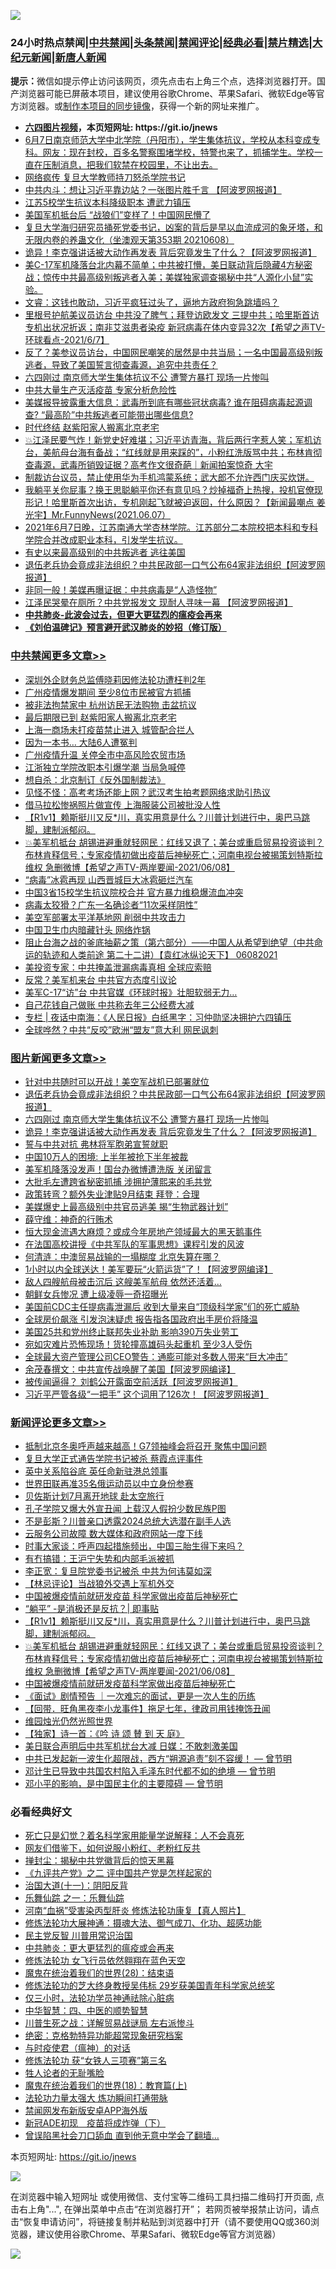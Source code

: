![](https://raw.githubusercontent.com/fqnews/bnews/master/64photo/fqnews-qr.jpg)

<div id="tt">
<h3>24小时热点禁闻|<a href="#%E4%B8%AD%E5%85%B1%E7%A6%81%E9%97%BB%E6%9B%B4%E5%A4%9A%E6%96%87%E7%AB%A0">中共禁闻</a>|<a href="#%E5%9B%BE%E7%89%87%E6%96%B0%E9%97%BB%E6%9B%B4%E5%A4%9A%E6%96%87%E7%AB%A0">头条禁闻</a>|<a href="#%E6%96%B0%E9%97%BB%E8%AF%84%E8%AE%BA%E6%9B%B4%E5%A4%9A%E6%96%87%E7%AB%A0">禁闻评论|<a href="#%E5%BF%85%E7%9C%8B%E7%BB%8F%E5%85%B8%E5%A5%BD%E6%96%87">经典必看|<a href="/video.md#%E7%A6%81%E7%89%87%E7%B2%BE%E9%80%89">禁片精选</a>|<a href="https://github.com/fqnews/djy/blob/master/gb/nf1351518.md#1">大纪元新闻</a>|<a href="https://github.com/fqnews/ntdtv/blob/master/gb/prog204.md#1">新唐人新闻</a></h3>
<div><b>提示：</b>微信如提示停止访问该网页，须先点击右上角三个点，选择浏览器打开。国产浏览器可能已屏蔽本项目，建议使用谷歌Chrome、苹果Safari、微软Edge等官方浏览器。或<a href="https://github.com/fqnews/bnews/blob/master/%E5%88%B6%E4%BD%9Cgit%E7%A6%81%E9%97%BB%E9%95%9C%E5%83%8F.md">制作本项目的同步镜像</a>，获得一个新的网址来推广。</div>
<ul>
<li><b><a href="http://d1.bdrive.tk/64.mp4" target="_blank">六四图片视频</a>，本页短网址: https://git.io/jnews</b></li>
<li><a href="/bannedvideo/20210608/1561911.md">6月7日南京师范大学中北学院（丹阳市），学生集体抗议，学校从本科变成专科。网友：现在封校，百多名警察围堵学校，特警也来了，抓捕学生。学校一直在压制消息，把我们软禁在校园里，不让出去。</a></li>
<li><a href="/comments/20210608/1561939.md">网络疯传 复旦大学教师持刀怒杀学院书记</a></li>
<li><a href="/cnnews/20210608/1562541.md">中共内斗：想让习近平靠边站？一张图片胜千言 【阿波罗网报道】</a></li>
<li><a href="/comments/20210608/1561931.md">江苏5校学生抗议本科降级职本 遭武力镇压</a></li>
<li><a href="/comments/20210608/1561923.md">美国军机抵台后 “战狼们”变样了！中国网民懵了</a></li>
<li><a href="/bannedvideo/20210608/1562025.md">复旦大学海归研究员捅死党委书记，凶案的背后是早以血流成河的象牙塔，和无限内卷的养蛊文化（坐澳观天第353期 20210608）</a></li>
<li><a href="/topimagenews/20210608/1562319.md">诡异！李克强讲话被大动作再发表 背后究竟发生了什么？【阿波罗网报道】</a></li>
<li><a href="/bannedvideo/20210608/1561948.md">美C-17军机降落台北内幕不简单；中共被打懵，美日联动背后隐藏4方秘密战；惊传中共最高级别叛逃者入美；美媒独家调查揭秘中共“人源化小鼠”实验。</a></li>
<li><a href="/bannedvideo/20210608/1562028.md">文睿：这钱也敢动，习近平疯狂过头了，逼地方政府狗急跳墙吗？</a></li>
<li><a href="/comments/20210608/1561922.md">里根号护航美议员访台 中共没了脾气；拜登访欧发文 三提中共；哈里斯首访 专机出状况折返；南非艾滋患者染疫 新冠病毒在体内变异32次【希望之声TV-环球看点-2021/6/7】</a></li>
<li><a href="/bannedvideo/20210608/1561941.md">反了？美参议员访台，中国网民嘲笑的居然是中共当局；一名中国最高级别叛逃者，导致了美国誓言彻查毒源，追究中共责任？</a></li>
<li><a href="/topimagenews/20210608/1562320.md">六四刚过 南京师大学生集体抗议不公 遭警方暴打 现场一片惨叫</a></li>
<li><a href="/cnnews/20210608/1562493.md">中共大量生产灭活疫苗 专家分析危险性</a></li>
<li><a href="/comments/20210608/1561975.md">美媒报导披露重大信息：武毒所到底有哪些冠状病毒? 谁在阻碍病毒起源调查? “最高阶”中共叛逃者可能带出哪些信息?</a></li>
<li><a href="/cbnews/20210608/1562367.md">时代终结 赵紫阳家人搬离北京老宅</a></li>
<li><a href="/bannedvideo/20210608/1562015.md">💥江泽民要气炸！新党史好难堪；习近平访青海，背后两行字惹人笑；军机访台，美航母台海有备战；“红线就是用来踩的”，小粉红洗版骂中共；布林肯彻查毒源，武毒所销毁证据？高考作文很奇葩｜新闻拍案惊奇 大宇</a></li>
<li><a href="/bannedvideo/20210608/1561952.md">制裁访台议员，禁止使用华为手机鸿蒙系统；武大郎不允许西门庆买炊饼。</a></li>
<li><a href="/comments/20210608/1561946.md">我躺平关你屁事？换王思聪躺平你还有意见吗？炒掉福奇上热搜，投机官僚现形记！哈里斯首次出访，专机刚起飞就被迫返回，什么原因？【新闻最嘲点 姜光宇】Mr.FunnyNews(2021.06.07）‬</a></li>
<li><a href="/bannedvideo/20210608/1561920.md">2021年6月7日晚，江苏南通大学杏林学院。江苏部分二本院校把本科和专科学院合并改成职业本科，引发学生抗议。</a></li>
<li><a href="/cbnews/20210608/1562359.md">有史以来最高级别的中共叛逃者 逃往美国</a></li>
<li><a href="/topimagenews/20210608/1562650.md">退伍老兵协会竟成非法组织？中共民政部一口气公布64家非法组织【阿波罗网报道】</a></li>
<li><a href="/comments/20210608/1562016.md">非同一般！美媒再曝证据：中共病毒是“人造怪物”</a></li>
<li><a href="/cbnews/20210608/1562356.md">江泽民哭晕在厕所？中共党报发文 现耐人寻味一幕 【阿波罗网报道】</a></li>
<li><b><a href="/comments/20200211/1275071.md" target="_blank">中共肺炎-此波会过去，但更大更猛烈的瘟疫会再来</a></b></li>
<li><b><a href="/comments/20200207/1272816.md" target="_blank">《刘伯温碑记》预言避开武汉肺炎的妙招（修订版）</a></b></li>
</ul>
</div>

<div class="catlist">
<h3><a href="/cbnews/" target="_blank">中共禁闻</a><span><a href="/cbnews/" target="_blank" rel="nofollow">更多文章>></a></span></h3>
<ul>
<li><a href="/cbnews/20210608/1562871.md" target="_blank">深圳外企财务总监傅晓莉因修法轮功遭枉判2年</a></li>
<li><a href="/cbnews/20210608/1562870.md" target="_blank">广州疫情爆发期间 至少8位市民被官方抓捕</a></li>
<li><a href="/cbnews/20210608/1562853.md" target="_blank">被非法拘禁家中 杭州访民无法购物 击盆抗议</a></li>
<li><a href="/cbnews/20210608/1562852.md" target="_blank">最后期限已到 赵紫阳家人搬离北京老宅</a></li>
<li><a href="/cbnews/20210608/1562851.md" target="_blank">上海一商场未打疫苗禁止进入 城管配合拦人</a></li>
<li><a href="/cbnews/20210608/1562850.md" target="_blank">因为一本书… 大陆6人遭冤判</a></li>
<li><a href="/cbnews/20210608/1562814.md" target="_blank">广州疫情升温 关停全市中高风险农贸市场</a></li>
<li><a href="/cbnews/20210608/1562797.md" target="_blank">江浙独立学院改职本引爆学潮 当局急喊停</a></li>
<li><a href="/cbnews/20210608/1562777.md" target="_blank">想自杀：北京制订《反外国制裁法》</a></li>
<li><a href="/cbnews/20210608/1562776.md" target="_blank">见怪不怪：高考考场还能上网？武汉考生拍考题网络求助引热议</a></li>
<li><a href="/cbnews/20210608/1562775.md" target="_blank">借马拉松惨祸照片做宣传 上海服装公司被批没人性</a></li>
<li><a href="/comments/20210608/1562774.md" target="_blank">【R1v1】赖斯挺川又反*川，真实用意是什么？川普计划进行中，奥巴马跳脚，建制派郁闷。</a></li>
<li><a href="/comments/20210608/1562764.md" target="_blank">💥美军机抵台 胡锡进避重就轻网民：红线又退了；美台或重启贸易投资谈判？布林肯释信号；专家疫情初做出疫苗后神秘死亡；河南电视台被揭策划特斯拉维权 急删微博【希望之声TV-两岸要闻-2021/06/08】</a></li>
<li><a href="/cbnews/20210608/1562762.md" target="_blank">“病毒”冰雹再现 山西晋城巨大冰雹砸烂汽车</a></li>
<li><a href="/cbnews/20210608/1562761.md" target="_blank">中国3省15校学生抗议院校合并 官方暴力维稳爆流血冲突</a></li>
<li><a href="/cbnews/20210608/1562749.md" target="_blank">病毒太狡猾？广东一名确诊者“11次采样阴性”</a></li>
<li><a href="/cbnews/20210608/1562685.md" target="_blank">美空军部署太平洋基地网 削弱中共攻击力</a></li>
<li><a href="/cbnews/20210608/1562684.md" target="_blank">中国卫生巾内暗藏针头 网络炸锅</a></li>
<li><a href="/comments/20210608/1562673.md" target="_blank">阻止台海之战的釜底抽薪之策（第六部分）——中国人从希望到绝望（中共命运的轨迹和人类前途  第二十二讲）【袁红冰纵论天下】 06082021</a></li>
<li><a href="/cbnews/20210608/1562672.md" target="_blank">美投资专家：中共掩盖泄漏病毒真相 全球应索赔</a></li>
<li><a href="/cbnews/20210608/1562671.md" target="_blank">反常？美军机来台 中共官方态度引议论</a></li>
<li><a href="/cbnews/20210608/1562652.md" target="_blank">美军C-17“访”台 中共官媒《环球时报》壮胆软弱无力…</a></li>
<li><a href="/cbnews/20210608/1562651.md" target="_blank">自己花钱自己做账 中共称去年三公经费大减</a></li>
<li><a href="/cbnews/20210608/1562570.md" target="_blank">专栏 | 夜话中南海：《人民日报》白纸黑字：习仲勋坚决拥护六四镇压</a></li>
<li><a href="/cbnews/20210608/1562370.md" target="_blank">全球哗然？中共“反咬”欧洲“盟友”意大利 网民讽刺</a></li>

</ul>
</div>
<div class="catlist">
<h3><a href="/topimagenews/" target="_blank">图片新闻</a><span><a href="/topimagenews/" target="_blank" rel="nofollow">更多文章>></a></span></h3>
<ul>
<li><a href="/topimagenews/20210608/1562813.md" target="_blank">针对中共随时可以开战！美空军战机已部署就位</a></li>
<li><a href="/topimagenews/20210608/1562650.md" target="_blank">退伍老兵协会竟成非法组织？中共民政部一口气公布64家非法组织【阿波罗网报道】</a></li>
<li><a href="/topimagenews/20210608/1562320.md" target="_blank">六四刚过 南京师大学生集体抗议不公 遭警方暴打 现场一片惨叫</a></li>
<li><a href="/topimagenews/20210608/1562319.md" target="_blank">诡异！李克强讲话被大动作再发表 背后究竟发生了什么？【阿波罗网报道】</a></li>
<li><a href="/topimagenews/20210608/1562318.md" target="_blank">誓与中共对抗 弗林将军胞弟宣誓就职</a></li>
<li><a href="/topimagenews/20210608/1562317.md" target="_blank">中国10万人的困境: 上半年被抢下半年被裁</a></li>
<li><a href="/topimagenews/20210608/1562316.md" target="_blank">美军机降落没发声！国台办微博遭洗版 关闭留言</a></li>
<li><a href="/topimagenews/20210608/1562315.md" target="_blank">大批毛左遭跨省秘密抓捕 涉拥护薄熙来的毛共党</a></li>
<li><a href="/topimagenews/20210608/1562314.md" target="_blank">政策转弯？额外失业津贴9月结束 拜登：合理</a></li>
<li><a href="/topimagenews/20210607/1561590.md" target="_blank">美媒爆史上最高级别中共官员逃美 揭“生物武器计划”</a></li>
<li><a href="/topimagenews/20210606/1561402.md" target="_blank">薛守维：神奇的行贿术</a></li>
<li><a href="/topimagenews/20210606/1561365.md" target="_blank">恒大现金流遇大麻烦？或成今年房地产领域最大的黑天鹅事件</a></li>
<li><a href="/comments/20210606/1561346.md" target="_blank">在法国高校讲授《中共军队的军事思想》课程引发的风波</a></li>
<li><a href="/topimagenews/20210606/1561115.md" target="_blank">何清涟：中澳贸易战输的一塌糊度 北京失算在哪？</a></li>
<li><a href="/topimagenews/20210605/1560838.md" target="_blank">1小时以内全球送达！美军要玩“火箭运货”了！【阿波罗网编译】</a></li>
<li><a href="/topimagenews/20210605/1560764.md" target="_blank">敌人四艘航母被击沉后 这艘美军航母 依然还活着&#8230;</a></li>
<li><a href="/topimagenews/20210605/1560763.md" target="_blank">朝鲜女兵惨况 遭上级凌辱一奇招曝光</a></li>
<li><a href="/topimagenews/20210604/1560399.md" target="_blank">美国前CDC主任提病毒泄漏后 收到大量来自“顶级科学家”们的死亡威胁</a></li>
<li><a href="/topimagenews/20210604/1559716.md" target="_blank">全球房价飙涨 引发泡沫疑虑 报告指各国政府出手房价将降温</a></li>
<li><a href="/topimagenews/20210604/1559658.md" target="_blank">美国25共和党州终止联邦失业补助 影响390万失业劳工</a></li>
<li><a href="/topimagenews/20210604/1559625.md" target="_blank">宛如灾难片恐怖现场！货轮撞高雄码头起重机 至少3人受伤</a></li>
<li><a href="/topimagenews/20210604/1559624.md" target="_blank">全球最大资产管理公司CEO警告：通膨可能对多数人带来“巨大冲击”</a></li>
<li><a href="/topimagenews/20210603/1559198.md" target="_blank">余茂春撰文：中共宣传战唤醒了美国【阿波罗网编译】</a></li>
<li><a href="/topimagenews/20210602/1558626.md" target="_blank">被传闻逼得？ 刘鹤公开露面空前活跃【阿波罗网报道】</a></li>
<li><a href="/topimagenews/20210602/1558579.md" target="_blank">习近平严管各级“一把手” 这个词用了126次！【阿波罗网报道】</a></li>

</ul>
</div>
<div class="catlist">
<h3><a href="/comments/" target="_blank">新闻评论</a><span><a href="/comments/" target="_blank" rel="nofollow">更多文章>></a></span></h3>
<ul>
<li><a href="/comments/20210609/1562881.md" target="_blank">抵制北京冬奥呼声越来越高！G7领袖峰会将召开 聚焦中国问题</a></li>
<li><a href="/comments/20210608/1562879.md" target="_blank">复旦大学正式通告学院书记被杀 蔡霞点评事件</a></li>
<li><a href="/comments/20210608/1562878.md" target="_blank">英中关系陷谷底 英任命新驻港总领事</a></li>
<li><a href="/comments/20210608/1562877.md" target="_blank">世界田联再准35名俄运动员以中立身份参赛</a></li>
<li><a href="/comments/20210608/1562862.md" target="_blank">贝佐斯计划7月离开地球 赴太空旅行</a></li>
<li><a href="/comments/20210608/1562838.md" target="_blank">孔子学院又爆大外宣丑闻 上载汉人假扮少数民族P图</a></li>
<li><a href="/comments/20210608/1562837.md" target="_blank">不是彭斯？川普亲口透露2024总统大选潜在副手人选</a></li>
<li><a href="/comments/20210608/1562824.md" target="_blank">云服务公司故障 数大媒体和政府网站一度下线</a></li>
<li><a href="/comments/20210608/1562822.md" target="_blank">时事大家谈：呼声四起措施频出，中国三胎生得下来吗？</a></li>
<li><a href="/comments/20210608/1562817.md" target="_blank">有冇搞错：王沪宁失势和内部毛派被抓</a></li>
<li><a href="/comments/20210608/1562816.md" target="_blank">李正宽：复旦院党委书记被杀 中共为何讳莫如深</a></li>
<li><a href="/comments/20210608/1562795.md" target="_blank">【林忌评论】当战狼外交遇上军机外交</a></li>
<li><a href="/comments/20210608/1562790.md" target="_blank">中国被爆疫情前就研发疫苗 科学家做出疫苗后神秘死亡</a></li>
<li><a href="/comments/20210608/1562759.md" target="_blank">“躺平” -是消极还是反抗？| 即事贴</a></li>
<li><a href="/comments/20210608/1562774.md" target="_blank">【R1v1】赖斯挺川又反*川，真实用意是什么？川普计划进行中，奥巴马跳脚，建制派郁闷。</a></li>
<li><a href="/comments/20210608/1562764.md" target="_blank">💥美军机抵台 胡锡进避重就轻网民：红线又退了；美台或重启贸易投资谈判？布林肯释信号；专家疫情初做出疫苗后神秘死亡；河南电视台被揭策划特斯拉维权 急删微博【希望之声TV-两岸要闻-2021/06/08】</a></li>
<li><a href="/comments/20210608/1562763.md" target="_blank">中国被爆疫情前就研发疫苗科学家做出疫苗后神秘死亡</a></li>
<li><a href="/comments/20210608/1562747.md" target="_blank">《面试》剧情预告 ｜一次难忘的面试，更是一次人生的历练</a></li>
<li><a href="/comments/20210608/1562723.md" target="_blank">【回带．旺角黑夜李小龙事件】拖足七年，律政司用钱掩饰丑闻</a></li>
<li><a href="/comments/20210608/1562722.md" target="_blank">维园烛光仍然光照世界</a></li>
<li><a href="/comments/20210608/1562721.md" target="_blank">【独家】诗一首：《吟 诗 颂 賛 到 天 庭》</a></li>
<li><a href="/comments/20210608/1562714.md" target="_blank">美日联合声明后中共军机扰台大减 日媒：不敢刺激美国</a></li>
<li><a href="/comments/20210608/1562600.md" target="_blank">中共已发起新一波生化超限战，西方“朔源追责”刻不容缓！ — 曾节明</a></li>
<li><a href="/comments/20210608/1562599.md" target="_blank">邓计生已导致中共国农村陷入毛泽东时代都不如的绝境 — 曾节明</a></li>
<li><a href="/comments/20210608/1562598.md" target="_blank">邓小平的影响，是中国民主化的主要障碍 — 曾节明</a></li>

</ul>
</div>

<div class="catlist">
<h3>必看经典好文</h3>
<ul>
<li><a href="/comments/20200704/1355375.md" target="_blank">死亡只是幻觉？着名科学家用能量学说解释：人不会真死</a></li>
<li><a href="/comments/20200712/1359630.md" target="_blank">网友们借鉴下，如何说服小粉红、老粉红反共</a></li>
<li><a href="/topimagenews/20170218/694213.md" target="_blank">掸封尘：揭秘中共党徽背后的惊天黑幕</a></li>
<li><a href="/bookonline/20131116/201055.md" target="_blank">《九评共产党》之二 评中国共产党是怎样起家的</a></li>
<li><a href="/cbnews/20180317/915893.md" target="_blank">治国大道(十一)：阴阳反背</a></li>
<li><a href="/tculture/20170710/789533.md" target="_blank">乐舞仙踪 之一：乐舞仙踪</a></li>
<li><a href="/comments/20210329/1514622.md" target="_blank">河南“血祸”受害染丙型肝炎 修炼法轮功康复【真人照片】</a></li>
<li><a href="/comments/20191203/1234383.md" target="_blank">修炼法轮功大展神通：摄魂大法、御气成刀、化功、超感功能</a></li>
<li><a href="/comments/20200621/1348236.md" target="_blank">民主党反智 川普用常识治国</a></li>
<li><a href="/comments/20200211/1275071.md" target="_blank">中共肺炎：更大更猛烈的瘟疫或会再来</a></li>
<li><a href="/cnnews/20210512/1544604.md" target="_blank">修炼法轮功 女飞行员依然翱翔在蓝色天空</a></li>
<li><a href="/comments/20181228/1054609.md" target="_blank">魔鬼在统治着我们的世界(28)：结束语</a></li>
<li><a href="/comments/20190517/1129285.md" target="_blank">修炼法轮功的芝大终身教授吴伟标 29岁获美国青年科学家总统奖</a></li>
<li><a href="/health/20170626/780270.md" target="_blank">仅三小时，法轮功学员神通祛除心脏病</a></li>
<li><a href="/comments/20200605/783247.md" target="_blank">中华智慧：四、中医的顺势智慧</a></li>
<li><a href="/comments/20200908/1392745.md" target="_blank">川普生死之战：详解贸易战谜局 左右派惨斗</a></li>
<li><a href="/comments/20200705/783265.md" target="_blank">绝密：克格勃特异功能超常现象研究档案</a></li>
<li><a href="/comments/20200327/1301424.md" target="_blank">与时疫使君（瘟神）的对话</a></li>
<li><a href="/comments/20210328/1514058.md" target="_blank">修炼法轮功 获“女铁人三项赛”第三名</a></li>
<li><a href="/comments/20200606/783250.md" target="_blank">牲人论者的无耻嘴脸</a></li>
<li><a href="/topimagenews/20180701/965109.md" target="_blank">魔鬼在统治着我们的世界(18)：教育篇(上)</a></li>
<li><a href="/cbnews/20200816/1381005.md" target="_blank">法轮功力量太强大 炼功瞬间打通带脉</a></li>
<li><a href="/comments/20200627/783266.md" target="_blank">禁闻网发布新版安卓APP海外版</a></li>
<li><a href="/headline/20200908/1392940.md" target="_blank">新冠ADE初现　疫苗将成炸弹（下）</a></li>
<li><a href="/topimagenews/20200928/1404412.md" target="_blank">曾误陷黑社会刀口舔血 直到他无意中学会了翻墙&#8230;</a></li>

</ul>
</div>

本页短网址: https://git.io/jnews

![](https://raw.githubusercontent.com/fqnews/bnews/master/64photo/fqnews-qr.jpg)

在浏览器中输入短网址 或使用微信、支付宝等二维码工具扫描二维码打开页面, 点击右上角"...", 在弹出菜单中点击“在浏览器打开”； 若网页被举报禁止访问，请点击“恢复申请访问”，将链接复制并粘贴到浏览器中打开（请不要使用QQ或360浏览器，建议使用谷歌Chrome、苹果Safari、微软Edge等官方浏览器）

![](https://raw.githubusercontent.com/fqnews/bnews/master/64photo/wx.jpg)